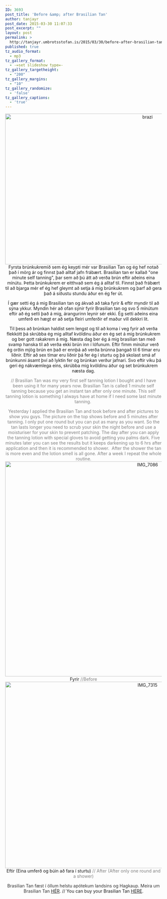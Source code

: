 ```yaml
---
ID: 3693
post_title: 'Before &amp; after Brasilian Tan'
author: tanjayr
post_date: 2015-03-30 11:07:33
post_excerpt: ""
layout: post
permalink: >
  http://tanjayr.umbrotsstofan.is/2015/03/30/before-after-brasilian-tan/
published: true
tz_audio_format:
  - mp3
tz_gallery_format:
  - -=set slideshow type=-
tz_gallery_targetheight:
  - "200"
tz_gallery_margins:
  - "10"
tz_gallery_randomize:
  - 'false'
tz_gallery_captions:
  - 'true'
---
```

<p style="text-align: center;"><img class="aligncenter size-large wp-image-3702" src="http://www.tanjayr.com/wp-content/uploads/2015/03/brazi-1024x552.jpg" alt="brazi" width="900" height="485" />Fyrsta brúnkukremið sem ég keypti mér var Brasilian Tan og ég hef notað það í mörg ár og finnst það alltaf jafn frábært. Brasilian tan er kallað "one minute self tanning", þar sem að þú átt að verða brún eftir aðeins eina mínútu. Þetta brúnkukrem er eitthvað sem ég á alltaf til. Finnst það frábært til að bjarga mér ef ég hef gleymt að setja á mig brúnkukrem og þarf að gera það á síðustu stundu áður en ég fer út.</p>
<p style="text-align: center;">Í gær setti ég á mig Brasilian tan og ákvað að taka fyrir &amp; eftir myndir til að sýna ykkur. Myndin hér að ofan sýnir fyrir Brasilian tan og svo 5 mínútum eftir að ég setti það á mig, árangurinn leynir sér ekki. Ég setti aðeins eina umferð en hægt er að setja fleiri umferðir ef maður vill dekkri lit.</p>
<p style="text-align: center;">Til þess að brúnkan haldist sem lengst og til að koma í veg fyrir að verða flekkótt þá skrúbba ég mig alltaf kvöldinu áður en ég set á mig brúnkukrem og ber gott rakakrem á mig. Næsta dag ber ég á mig brasilian tan með svamp hanska til að verða ekki brún inn í lófunum. Eftir fimm mínútur verð ég orðin mjög brún en það er ennþá að verða brúnna þangað til 6 tímar eru liðnir. Eftir að sex tímar eru liðnir þá fer ég í sturtu og þá skolast smá af brúnkunni ásamt því að lyktin fer og brúnkan verður jafnari. Svo eftir viku þá geri ég nákvæmlega eins, skrúbba mig kvöldinu áður og set brúnkukrem næsta dag.</p>
<p style="text-align: center;"><span style="color: #808080;">// Brasilian Tan was my very first self tanning lotion I bought and I have been using it for many years now. Brasilian Tan is called 1 minute self tanning because you get an instant tan after only one minute. This self tanning lotion is something I always have at home if I need some last minute tanning. </span></p>
<p style="text-align: center;"><span style="color: #808080;">Yesterday I applied the Brasilian Tan and took before and after pictures to show you guys. The picture on the top shows before and 5 minutes after tanning. I only put one round but you can put as many as you want. So t</span><span style="color: #808080;">he tan lasts longer you need to scrub your skin the night before and use a moisturiser for your skin to prevent patching. The day after you can apply the tanning lotion with special gloves to avoid getting you palms dark. Five minutes later you can see the results but it keeps darkening up to 6 hrs after application and then it is recommended to shower.  After the shower the tan is more even and the lotion smell is all gone. After a week I repeat the whole routine.</span>
<img class="aligncenter size-large wp-image-3705" src="http://www.tanjayr.com/wp-content/uploads/2015/03/IMG_7086-1024x787.jpg" alt="IMG_7086" width="900" height="692" />Fyrir
<span style="color: #808080;">//Before</span>
<img class="aligncenter size-large wp-image-3706" src="http://www.tanjayr.com/wp-content/uploads/2015/03/IMG_7315-1024x683.jpg" alt="IMG_7315" width="900" height="600" />Eftir (Eina umferð og búin að fara í sturtu)
<span style="color: #808080;">// After (After only one round and a shower)</span></p>
<p style="text-align: center;"><span style="color: #333333;">Brasilian Tan fæst í öllum helstu apótekum landsins og Hagkaup. Meira um Brasilian Tan <a href="https://www.brasiliantan.is" target="_blank">HÉR</a>.</span>
// You can buy your Brasilian Tan <a href="https://www.brasiliantan.is" target="_blank">HERE</a>.</p>